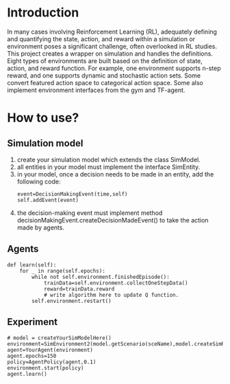 # Introduction
In many cases involving Reinforcement Learning (RL), adequately defining and quantifying the state, action, and reward within a simulation or environment poses a significant challenge, often overlooked in RL studies. This project creates a wrapper on simulation and handles the definitions. Eight types of environments are built based on the definition of state, action, and reward function. For example, one environment supports n-step reward, and one supports dynamic and stochastic action sets. Some convert featured action space to categorical action space. Some also implement environment interfaces from the gym and TF-agent. 
[](pic2.png)
# How to use?
## Simulation model
1) create your simulation model which extends the class SimModel.
2) all entities in your model must implement the interface SimEntity.
3) in your model, once a decision needs to be made in an entity, add the following code:
   ```
   event=DecisionMakingEvent(time,self)
   self.addEvent(event)
   ```
4) the decision-making event must implement method decisionMakingEvent.createDecisionMadeEvent() to take the action made by agents.
## Agents
```
def learn(self):
    for _ in range(self.epochs):
        while not self.environment.finishedEpisode():
            trainData=self.environment.collectOneStepData()
            reward=trainData.reward
            # write algorithm here to update Q function.
        self.environment.restart()
```
## Experiment
```
# model = createYourSimModelHere()
environment=SimEnvironment2(model.getScenario(sceName),model.createSimResultContainerFn,model.createRewardCalculatorFn)
agent=YourAgent(environment)
agent.epochs=150
policy=AgentPolicy(agent,0.1)
environment.start(policy)
agent.learn()
```
